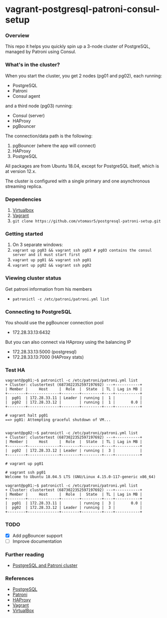 vagrant-postgresql-patroni-consul-setup
======================================

### Overview

This repo it helps you quickly spin up a 3-node cluster of PostgreSQL, managed by Patroni using Consul.

### What's in the cluster?

When you start the cluster, you get 2 nodes (pg01 and pg02), each running:

  - PostgreSQL
  - Patroni
  - Consul agent

and a third node (pg03) running:

  - Consul (server)
  - HAProxy
  - pgBouncer

The connection/data path is the following:

1. pgBouncer (where the app will connect)
2. HAProxy
3. PostgreSQL

All packages are from Ubuntu 18.04, except for PostgreSQL itself, which is at version 12.x.

The cluster is configured with a single primary and one asynchronous streaming replica.

### Dependencies
1. [Virtualbox](https://www.virtualbox.org/wiki/Downloads)
2. [Vagrant](http://www.vagrantup.com/downloads.html)
3. `git clone https://github.com/vtomasr5/postgresql-patroni-setup.git`

### Getting started

1.  On 3 separate windows:
2.  `vagrant up pg03 && vagrant ssh pg03 # pg03 contains the consul server and it must start first` 
3.  `vagrant up pg01 && vagrant ssh pg01`
4.  `vagrant up pg02 && vagrant ssh pg02`

### Viewing cluster status

Get patroni information from his members
  - `patronictl -c /etc/patroni/patroni.yml list`

### Connecting to PostgreSQL

You should use the pgBouncer connection pool
  - 172.28.33.13:6432

But you can also connect via HAproxy using the balancing IP
  - 172.28.33.13:5000 (postgresql)
  - 172.28.33.13:7000 (HAProxy stats)

### Test HA

```
vagrant@pg01:~$ patronictl -c /etc/patroni/patroni.yml list
+ Cluster: clustertest (6873022352597197692) ---+-----------+
| Member |     Host     |  Role  |  State  | TL | Lag in MB |
+--------+--------------+--------+---------+----+-----------+
|  pg01  | 172.28.33.11 | Leader | running |  1 |           |
|  pg02  | 172.28.33.12 |        | running |  1 |       0.0 |
+--------+--------------+--------+---------+----+-----------+

# vagrant halt pg01
==> pg01: Attempting graceful shutdown of VM...


vagrant@pg02:~$ patronictl -c /etc/patroni/patroni.yml list
+ Cluster: clustertest (6873022352597197692) ---+-----------+
| Member |     Host     |  Role  |  State  | TL | Lag in MB |
+--------+--------------+--------+---------+----+-----------+
|  pg02  | 172.28.33.12 | Leader | running |  3 |           |
+--------+--------------+--------+---------+----+-----------+

# vagrant up pg01

# vagrant ssh pg01
Welcome to Ubuntu 18.04.5 LTS (GNU/Linux 4.15.0-117-generic x86_64)

vagrant@pg01:~$ patronictl -c /etc/patroni/patroni.yml list
+ Cluster: clustertest (6873022352597197692) ---+-----------+
| Member |     Host     |  Role  |  State  | TL | Lag in MB |
+--------+--------------+--------+---------+----+-----------+
|  pg01  | 172.28.33.11 |        | running |  3 |       0.0 |
|  pg02  | 172.28.33.12 | Leader | running |  3 |           |
+--------+--------------+--------+---------+----+-----------+
```

### TODO

- [X] Add pgBouncer support
- [ ] Improve documentation

### Further reading

* [PostgreSQL and Patroni cluster](https://www.linode.com/docs/databases/postgresql/create-a-highly-available-postgresql-cluster-using-patroni-and-haproxy/#before-you-begin)

### References
* [PostgreSQL](https://www.postgresql.org)
* [Patroni](https://patroni.readthedocs.io/en/latest/)
* [HAProxy](https://www.haproxy.org/)
* [Vagrant](http://vagrantup.com)
* [VirtualBox](http://www.virtualbox.org)
